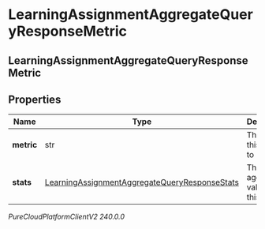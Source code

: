 # LearningAssignmentAggregateQueryResponseMetric

## LearningAssignmentAggregateQueryResponseMetric

## Properties

|Name | Type | Description | Notes|
|------------ | ------------- | ------------- | -------------|
| **metric** | str | The metric this applies to | [optional] |
| **stats** | [LearningAssignmentAggregateQueryResponseStats](LearningAssignmentAggregateQueryResponseStats) | The aggregated values for this metric | [optional] |



_PureCloudPlatformClientV2 240.0.0_
